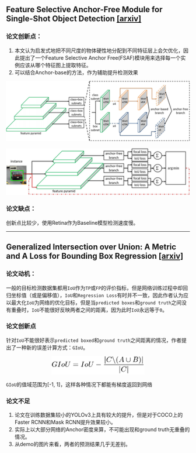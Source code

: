 ## Feature Selective Anchor-Free Module for Single-Shot Object Detection [\[arxiv\]](https://arxiv.org/abs/1903.00621)

### 论文创新点：

1. 本文认为启发式地把不同尺度的物体硬性地分配到不同特征层上会欠优化，因此提出了一个Feature Selective Anchor Free(FSAF)模块用来选择每一个实例应该从哪个特征图上提取特征。
2. 可以结合Anchor-base的方法，作为辅助提升检测效果

![FSAF](FSAF_1.jpg)
&nbsp;
![FSAF](FSAF_2.jpg)

### 论文缺点：

创新点比较少，使用Retina作为Baseline模型检测速度慢。

---

## Generalized Intersection over Union: A Metric and A Loss for Bounding Box Regression [\[arxiv\]](https://arxiv.org/abs/1902.09630)

### 论文动机：

一般的目标检测数据集都用`IoU`作为`TP`或`FP`的评价指标，但是网络训练过程中却回归坐标值（或是偏移值），`IoU`和`Regression Loss`有时并不一致，因此作者认为应以最大化`IoU`为网络的优化目标，但是当`predicted boxes`和`ground truth`之间没有重叠时，`IoU`不能很好反映两者之间的距离，因为此时`IoU`永远等于`0`。

### 论文创新点

针对`IoU`不能很好表示`predicted boxed`和`ground truth`之间距离的情况，作者提出了一种新的误差计算方式：`GIoU`。

<p align="center">
  <img src="giou_1.jpg" height="50px" />
</p>

`GIoU`的值域范围为\[-1, 1\]，这样各种情况下都能有梯度返回到网络

### 论文不足

1. 论文在训练数据集较小的YOLOv3上具有较大的提升，但是对于COCO上的Faster RCNN和Mask RCNN提升效果较小。
2. 实际上以大部分网络的Anchor密度来算，不可能出现和ground truth无重叠的情况。
3. 从demo的图片来看，两者的预测结果几乎无差别。

